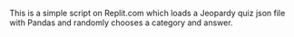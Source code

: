 This is a simple script on Replit.com which loads a Jeopardy quiz json file with Pandas and randomly chooses a category and answer.
